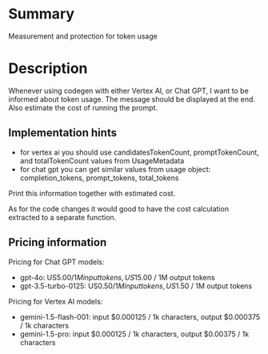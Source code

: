 # Summary

Measurement and protection for token usage

# Description

Whenever using codegen with either Vertex AI, or Chat GPT, I want to be informed about token usage. The message should be displayed at the end.
Also estimate the cost of running the prompt.

## Implementation hints

- for vertex ai you should use candidatesTokenCount, promptTokenCount, and totalTokenCount values from UsageMetadata
- for chat gpt you can get similar values from usage object: completion_tokens, prompt_tokens, total_tokens

Print this information together with estimated cost.

As for the code changes it would good to have the cost calculation extracted to a separate function.

## Pricing information

Pricing for Chat GPT models:

- gpt-4o: US$5.00 / 1M input tokens, US$15.00 / 1M output tokens
- gpt-3.5-turbo-0125: US$0.50 / 1M input tokens, US$1.50 / 1M output tokens

Pricing for Vertex AI models:

- gemini-1.5-flash-001: input $0.000125 / 1k characters, output $0.000375 / 1k characters
- gemini-1.5-pro: input $0.000125 / 1k characters, output $0.00375 / 1k characters
